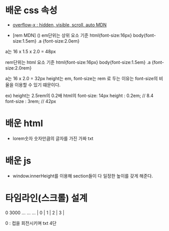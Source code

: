 # 배운 css 속성

- [overflow-x : hidden, visible, scroll, auto MDN](https://developer.mozilla.org/en-US/docs/Web/CSS/overflow-x)

- [rem MDN] ()
  em단위는 상위 요소 기준
  html{font-size:16px}
  body{font-size:1.5em}
  .a {font-size:2.0em}

a는 16 x 1.5 x 2.0 = 48px

rem단위는 html 요소 기준
html{font-size:16px}
body{font-size:1.5em}
.a {font-size:2.0rem}

a는 16 x 2.0 = 32px
height는 em, font-size는 rem 로 두는 이유는 font-size의 비율을 이용할 수 있기 떄문이다.

ex) height는 2.5rem의 0.2배
html의 font-size: 14px
height : 0.2em; // 8.4
font-size : 3rem; // 42px

# 배운 html

- lorem숫자 숫자만큼의 글자를 가진 가짜 txt

# 배운 js

- window.innerHeight를 이용해 section들이 다 일정한 높이를 갖게 해준다.

# 타임라인(스크롤) 설계

0 3000 ... ... ...
| 0 | 1 | 2 | 3 |

0 : 컵을 회전시키며 txt 4단
